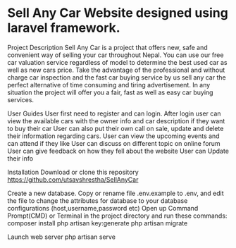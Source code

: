 # Sell Any Car Website  designed using laravel framework.

Project Description
Sell Any Car is a project that offers new, safe and convenient way of selling your car throughout Nepal.
You can use our free car valuation service regardless of model to determine the best used car as well as new cars price.
Take the advantage of the professional and without charge car inspection and the fast car buying service by us sell any car the perfect
alternative of time consuming and tiring advertisement. In any situation the project will offer you a fair, fast as well as easy car
buying services.


 User Guides
User first need to register and can login.
After login user can view the available cars with the owner info and car description if they want to buy their car
User can also put their own call on sale, update and delete their information regarding cars.
User can view the  upcoming events and can attend if they like
User can discuss on different topic on online forum
User can give feedback on how they fell about the website
User can Update their info




Installation
Download or clone this repository
https://github.com/utsavshrestha/SellAnyCar

Create a new database.
Copy or rename file .env.example to .env, and edit the file to change the attributes for database to your database configurations (host,username,password etc)
Open up Command Prompt(CMD) or Terminal in the project directory and run these commands:
composer install
php artisan key:generate
php artisan migrate

Launch web server
php artisan serve
